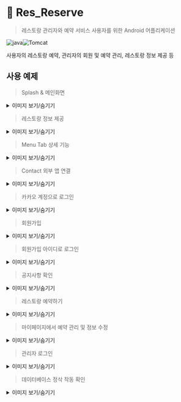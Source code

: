 # 🍴 Res_Reserve

> 레스토랑 관리자와 예약 서비스 사용자를 위한 Android 어플리케이션

 ![java](https://img.shields.io/badge/Java-8-lightgrey)![Tomcat](https://img.shields.io/badge/Android-4.1.3-lightgrey) 

사용자의 레스토랑 예약, 관리자의 회원 및 예약 관리, 레스토랑 정보 제공 등



## 사용 예제
> Splash & 메인화면
<details>
 <summary>이미지 보기/숨기기</summary>
<div markdown="1">
<img width="50%" src="./pics/splash.gif"/>

</div>
</details>



> 레스토랑 정보 제공

<details>
 <summary>이미지 보기/숨기기</summary>
<div markdown="1">
<img width="50%" src="./pics/website.gif"/>

</div>
</details>



> Menu Tab 상세 기능

<details>
 <summary>이미지 보기/숨기기</summary>
<div markdown="1">
<img width="50%" src="./pics/menu.gif"/>

</div>
</details>



> Contact 외부 앱 연결

<details>
 <summary>이미지 보기/숨기기</summary>
<div markdown="1">
<img width="50%" src="./pics/contact.gif"/>

</div>
</details>



> 카카오 계정으로 로그인

<details>
 <summary>이미지 보기/숨기기</summary>
<div markdown="1">
<img width="50%" src="./pics/kakao.gif"/>

</div>
</details>



> 회원가입

<details>
 <summary>이미지 보기/숨기기</summary>
<div markdown="1">
<img width="50%" src="./pics/join.gif"/>

</div>
</details>



> 회원가입 아이디로 로그인

<details>
 <summary>이미지 보기/숨기기</summary>
<div markdown="1">
<img width="50%" src="./pics/login.gif"/>

</div>
</details>



> 공지사항 확인

<details>
 <summary>이미지 보기/숨기기</summary>
<div markdown="1">
<img width="50%" src="./pics/announce.gif"/>

</div>
</details>



> 레스토랑 예약하기

<details>
 <summary>이미지 보기/숨기기</summary>
<div markdown="1">
<img width="50%" src="./pics/reserve.gif"/>

</div>
</details>



> 마이페이지에서 예약 관리 및 정보 수정

<details>
 <summary>이미지 보기/숨기기</summary>
<div markdown="1">
<img width="50%" src="./pics/mypage.gif"/>

</div>
</details>



> 관리자 로그인

<details>
 <summary>이미지 보기/숨기기</summary>
<div markdown="1">
<img width="50%" src="./pics/admin.gif"/>

</div>
</details>



> 데이터베이스 정삭 작동 확인

<details>
 <summary>이미지 보기/숨기기</summary>
<div markdown="1">
<img width="50%" src="./pics/check.gif"/>

</div>
</details>